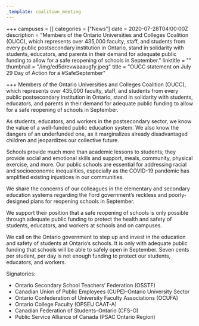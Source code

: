 ```yaml
---
_template: coalition_meeting
---
```



+++
campuses = []
categories = ["News"]
date = 2020-07-28T04:00:00Z
description = "Members of the Ontario Universities and Colleges Coalition (OUCC), which represents over 435,000 faculty, staff, and students from every public postsecondary institution in Ontario, stand in solidarity with students, educators, and parents in their demand for adequate public funding to allow for a safe reopening of schools in September."
linktitle = ""
thumbnail = "/img/ed5drevwaaaugfy.jpeg"
title = "OUCC statement on July 29 Day of Action for a #SafeSeptember"

+++
Members of the Ontario Universities and Colleges Coalition (OUCC), which represents over 435,000 faculty, staff, and students from every public postsecondary institution in Ontario, stand in solidarity with students, educators, and parents in their demand for adequate public funding to allow for a safe reopening of schools in September.

As students, educators, and workers in the postsecondary sector, we know the value of a well-funded public education system. We also know the dangers of an underfunded one, as it marginalizes already disadvantaged children and jeopardizes our collective future.

Schools provide much more than academic lessons to students; they provide social and emotional skills and support, meals, community, physical exercise, and more. Our public schools are essential for addressing racial and socioeconomic inequalities, especially as the COVID-19 pandemic has amplified existing injustices in our communities.

We share the concerns of our colleagues in the elementary and secondary education systems regarding the Ford government’s reckless and poorly-designed plans for reopening schools in September.

We support their position that a safe reopening of schools is only possible through adequate public funding to protect the health and safety of students, educators, and workers at schools and on campuses.

We call on the Ontario government to step up and invest in the education and safety of students at Ontario’s schools. It is only with adequate public funding that schools will be able to safely open in September. Seven cents per student, per day is not enough funding to protect our students, educators, and workers.

Signatories:

* Ontario Secondary School Teachers’ Federation (OSSTF)
* Canadian Union of Public Employees (CUPE)–Ontario University Sector
* Ontario Confederation of University Faculty Associations (OCUFA)
* Ontario College Faculty (OPSEU CAAT-A)
* Canadian Federation of Students–Ontario (CFS-O)
* Public Service Alliance of Canada (PSAC Ontario Region)
